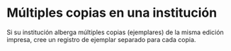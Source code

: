 # Múltiples copias en una institución

Si su institución alberga múltiples copias (ejemplares) de la misma edición impresa, cree un registro de ejemplar separado para cada copia.
